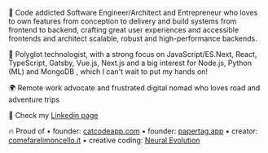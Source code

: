 🚀 Code addicted Software Engineer/Architect and Entrepreneur who loves to own features from conception to delivery and build systems from frontend to backend, crafting great user experiences and accessible frontends and architect scalable, robust and high-performance backends.

🦄 Polyglot technologist, with a strong focus on JavaScript/ES.Next, React, TypeScript, Gatsby, Vue.js, Next.js and a big interest for Node.js, Python (ML) and MongoDB , which I can't wait to put my hands on!

🌍 Remote work advocate and frustrated digital nomad who loves road and adventure trips

📜 Check my [Linkedin page](https://www.linkedin.com/in/fabio-c-61a490190/)

🔥 Proud of
• founder: [catcodeapp.com](www.catcodeapp.com)
• founder: [papertag.app](www.papertag.app)
• creator: [comefarelimoncello.it](www.comefarelimoncello.it)
• creative coding: [Neural Evolution](https://vimeo.com/176736676)
